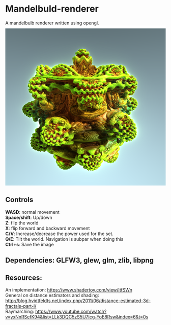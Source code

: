 # Mandelbuld-renderer
A mandelbulb renderer written using opengl.<br/>
![Alt text](/Images/sample.png?raw=true "Rendered in realmtime with a 1070 ti")
## **Controls**<br/>
**WASD**: normal movement<br/>
**Space/shift**: Up/down<br/>
**Z**: flip the world<br/>
**X**: flip forward and backward movement<br/>
**C/V**: Increase/decrease the power used for the set.<br/>
**Q/E**: Tilt the world. Navigation is subpar when doing this<br/>
**Ctrl+s**: Save the image<br/>

## **Dependencies**: GLFW3, glew, glm, zlib, libpng<br/>
## **Resources**: <br/>
An implementation: https://www.shadertoy.com/view/ltfSWn<br/>
General on distance estimators and shading: http://blog.hvidtfeldts.net/index.php/2011/06/distance-estimated-3d-fractals-part-i/<br/>
Raymarching: https://www.youtube.com/watch?v=yxNnRSefK94&list=LLk3DQC5zS5U7Icg-YoE8Rsw&index=6&t=0s<br/>
<br/>
